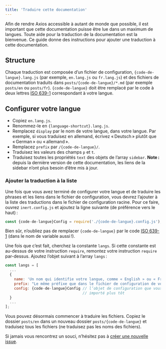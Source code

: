 ```yaml
---
title: 'Traduire cette documentation'
---
```


Afin de rendre Axios accessible à autant de monde que possible, il est important que cette documentation puisse être lue dans un maximum de langues. Toute aide pour la traduction de la documentation est la bienvenue. Ce guide donne des instructions pour ajouter une traduction à cette documentation.

## Structure

Chaque traduction est composée d’un fichier de configuration, `{code-de-langue}.lang.js` (par exemple, `en.lang.js` ou `fr.lang.js`) et des fichiers de documentation traduits dans `posts/{code-de-langue}/*.md` (par exemple `posts/en` ou `posts/fr`). `{code-de-langue}` doit être remplacé par le code à deux lettres [ISO 639-1](https://fr.wikipedia.org/wiki/ISO_639) correspondant à votre langue.

## Configurer votre langue

 - Copiez `en.lang.js`.
 - Renommez-le en `{language-shortcut}.lang.js`.
 - Remplacez `display` par le nom de votre langue, dans votre langue. Par exemple, si vous traduisez en allemand, écrivez « Deutsch » plutôt que « German » ou « allemand ».
 - Remplacez `prefix` par `/{code-de-langue}/`.
 - Traduisez les valeurs des champs `p` et `t`.
 - Traduisez toutes les propriétés `text` des objets de l’array `sidebar`. **Note :** depuis la dernière version de cette documentation, les liens de la sidebar n’ont plus besoin d’être mis à jour.

### Ajouter la traduction à la liste

Une fois que vous avez terminé de configurer votre langue et de traduire les phrases et les liens dans le fichier de configuration, vous devrez l’ajouter à la liste des traductions dans le fichier de configuration racine. Pour ce faire, ouvrez `inert.config.js` et ajoutez la ligne suivante (de préférence vers le haut) :

```js
const {code-de-langue}Config = require('./{code-de-langue}.config.js');
```

Bien sûr, n’oubliez pas de remplacer `{code-de-langue}` par le code [ISO 639-1](https://fr.wikipedia.org/wiki/ISO_639) (dans le nom de variable aussi !).

Une fois que c’est fait, cherchez la constante `langs`. Si cette constante est au-dessus de votre instruction `require`, remontez votre instruction `require` par-dessus. Ajoutez l’objet suivant à l’array `langs` :

```js
const langs = [
  ...
  {
    name: 'Un nom qui identifie votre langue, comme « English » ou « Français »',
    prefix: "Le même préfixe que dans le fichier de configuration de votre langue",
    config: {code-de-langue}Config // l’objet de configuration que vous avez
                                   // importé plus tôt
  }
  ...
];
```

Vous pouvez désormais commencer à traduire les fichiers. Copiez le dossier `posts/en` dans un nouveau dossier `posts/{code-de-langue}` et traduisez tous les fichiers (ne traduisez pas les noms des fichiers).

Si jamais vous rencontrez un souci, n’hésitez pas à [créer une nouvelle issue](https://github.com/axios/axios-docs/issues/new/choose).